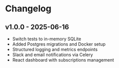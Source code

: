 # Changelog

## v1.0.0 - 2025-06-16
- Switch tests to in-memory SQLite
- Added Postgres migrations and Docker setup
- Structured logging and metrics endpoints
- Slack and email notifications via Celery
- React dashboard with subscriptions management
